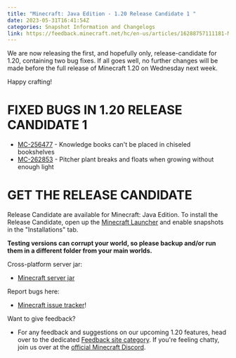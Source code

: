 ```yaml
---
title: "Minecraft: Java Edition - 1.20 Release Candidate 1 "
date: 2023-05-31T16:41:54Z
categories: Snapshot Information and Changelogs
link: https://feedback.minecraft.net/hc/en-us/articles/16288757111181-Minecraft-Java-Edition-1-20-Release-Candidate-1-
---
```


We are now releasing the first, and hopefully only, release-candidate for 1.20, containing two bug fixes. If all goes well, no further changes will be made before the full release of Minecraft 1.20 on Wednesday next week.

Happy crafting!

# FIXED BUGS IN 1.20 RELEASE CANDIDATE 1

- [MC-256477](https://bugs.mojang.com/browse/MC-256477) - Knowledge books can't be placed in chiseled bookshelves
- [MC-262853](https://bugs.mojang.com/browse/MC-262853) - Pitcher plant breaks and floats when growing without enough light

# GET THE RELEASE CANDIDATE

Release Candidate are available for Minecraft: Java Edition. To install the Release Candidate, open up the [Minecraft Launcher](https://www.minecraft.net/download.html) and enable snapshots in the "Installations" tab.

**Testing versions can corrupt your world, so please backup and/or run them in a different folder from your main worlds.**

Cross-platform server jar:

- [Minecraft server jar](https://piston-data.mojang.com/v1/objects/0d9315f92842e35fcb6fddb10db3a13675a1ad04/server.jar)

Report bugs here:

- [Minecraft issue tracker](https://bugs.mojang.com/projects/MC/summary)!

Want to give feedback?

- For any feedback and suggestions on our upcoming 1.20 features, head over to the dedicated [Feedback site category](https://aka.ms/MC120Feedback). If you're feeling chatty, join us over at the [official Minecraft Discord](https://discordapp.com/invite/minecraft).
